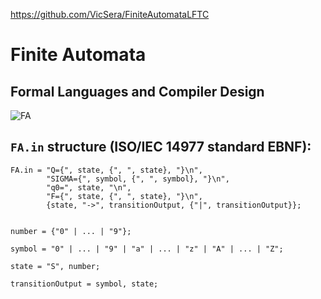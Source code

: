 https://github.com/VicSera/FiniteAutomataLFTC
# Finite Automata
## Formal Languages and Compiler Design
<img src="C:\programming\FiniteAutomataLFTC\FA.svg" alt="FA">

## `FA.in` structure (ISO/IEC 14977 standard EBNF):
 
    FA.in = "Q={", state, {", ", state}, "}\n",
            "SIGMA={", symbol, {", ", symbol}, "}\n",
            "q0=", state, "\n",
            "F={", state, {", ", state}, "}\n",
            {state, "->", transitionOutput, {"|", transitionOutput}};
    

    number = {"0" | ... | "9"};
    
    symbol = "0" | ... | "9" | "a" | ... | "z" | "A" | ... | "Z";
    
    state = "S", number;
    
    transitionOutput = symbol, state;

